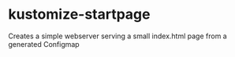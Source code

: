 # kustomize-startpage

Creates a simple webserver serving a small index.html page from a generated Configmap